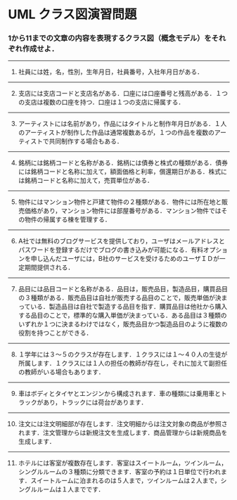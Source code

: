 # UML クラス図演習問題

### 1から11までの文章の内容を表現するクラス図（概念モデル）をそれぞれ作成せよ．

---

1. 社員には姓，名，性別，生年月日，社員番号，入社年月日がある．

---

2. 支店には支店コードと支店名がある．口座には口座番号と残高がある．１つの支店は複数の口座を持つ．口座は１つの支店に帰属する．

---

3. アーティストには名前があり，作品にはタイトルと制作年月日がある．１人のアーティストが制作した作品は通常複数あるが，１つの作品を複数のアーティストで共同制作する場合もある．

---

4. 銘柄には銘柄コードと名称がある．銘柄には債券と株式の種類がある．債券には銘柄コードと名称に加えて，額面価格と利率，償還期日がある．株式には銘柄コードと名称に加えて，売買単位がある．

---

5. 物件にはマンション物件と戸建て物件の２種類がある．物件には所在地と販売価格があり，マンション物件には部屋番号がある．マンション物件ではその物件の帰属する棟を管理する．

---

6. A社では無料のブログサービスを提供しており，ユーザはメールアドレスとパスワードを登録するだけでブログの書き込みが可能になる．有料オプションを申し込んだユーザには，B社のサービスを受けるためのユーザＩＤが一定期間提供される．

---

7. 品目には品目コードと名称がある．品目は，販売品目，製造品目，購買品目の３種類がある．販売品目は自社が販売する品目のことで，販売単価が決まっている．製造品目は自社で製造する品目を指す．購買品目は他社から購入する品目のことで，標準的な購入単価が決まっている．ある品目は３種類のいずれか１つに決まるわけではなく，販売品目かつ製造品目のように複数の役割を持つことができる．

---

8. １学年には３〜５のクラスが存在します．１クラスには１〜４０人の生徒が所属します．１クラスには１人の担任の教師が存在し，それに加えて副担任の教師がいる場合もあります．

---

9. 車はボディとタイヤとエンジンから構成されます．車の種類には乗用車とトラックがあり，トラックには荷台があります．

---

10. 注文には注文明細部が存在します．注文明細からは注文対象の商品が参照されます．注文管理からは新規注文を生成します．商品管理からは新規商品を生成します．

---

11. ホテルには客室が複数存在します．客室はスイートルーム，ツインルーム，シングルルームの３種類に分類できます．客室の予約は１日単位で行われます．スイートルームに泊まれるのは５人まで，ツインルームは２人まで，シングルルームは１人までです．


